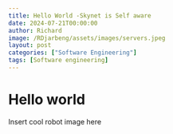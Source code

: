 ```yaml
---
title: Hello World -Skynet is Self aware
date: 2024-07-21T00:00:00
author: Richard
image: /RDjarbeng/assets/images/servers.jpeg
layout: post
categories: ["Software Engineering"]
tags: [Software engineering]
---
```

# Hello world

Insert cool robot image here
